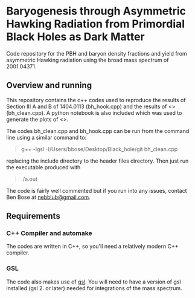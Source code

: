 # Baryogenesis through Asymmetric Hawking Radiation from Primordial Black Holes as Dark Matter

Code repository for the PBH and baryon density fractions and yield from asymmetric Hawking radiation using the broad mass spectrum of 2001.04371. 

## Overview and running 

This repository contains the c++ codes used to reproduce the results of Section III A and B of 1404.0113 (bh_hook.cpp) and the results of <> (bh_clean.cpp). A python notebook is also included which was used to generate the plots of <>.  

The codes bh_clean.cpp and bh_hook.cpp can be run from the command line using a similar command to: 

>g++ -lgsl  -I/Users/bbose/Desktop/Black_hole/git  bh_clean.cpp 

replacing the include directory to the header files directory. Then just run the executable produced with

>./a.out 

The code is fairly well commented but if you run into any issues, contact Ben Bose at nebblub@gmail.com. 

## Requirements
### C++ Compiler and automake
The codes are written in C++, so you'll need a relatively modern C++ compiler.

### GSL
The code also makes use of [gsl](http://www.gnu.org/software/gsl/). You will need to have a version of gsl installed (gsl 2. or later) needed for integrations of the mass spectrum. 


